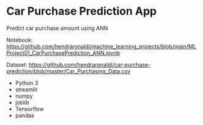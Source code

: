 # Car Purchase Prediction App #

Predict car purchase amount using ANN

Notebook: https://github.com/hendraronaldi/machine_learning_projects/blob/main/MLProject01_CarPurchasePrediction_ANN.ipynb

Dataset: https://github.com/hendraronaldi/car-purchase-prediction/blob/master/Car_Purchasing_Data.csv

* Python 3
* streamlit
* numpy
* joblib
* Tensorflow
* pandas